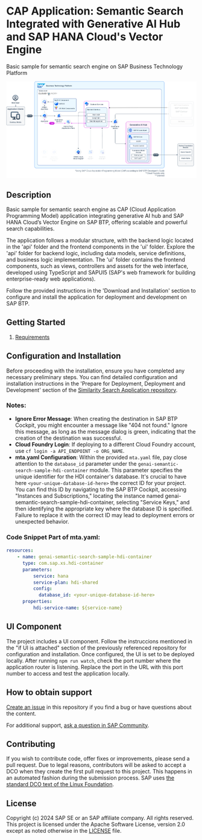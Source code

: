 # CAP Application: Semantic Search Integrated with Generative AI Hub and SAP HANA Cloud's Vector Engine
Basic sample for semantic search engine on SAP Business Technology Platform


<!--- Register repository https://api.reuse.software/register, then add REUSE badge:
[![REUSE status](https://api.reuse.software/badge/github.com/SAP-samples/REPO-NAME)](https://api.reuse.software/info/github.com/SAP-samples/REPO-NAME)
-->
![Diagram](docs/architecture.png)
## Description
Basic sample for semantic search engine as CAP (Cloud Application Programming Model) application integrating generative AI hub and SAP HANA Cloud’s Vector Engine on SAP BTP, offering scalable and powerful search capabilities.

The application follows a modular structure, with the backend logic located in the 'api' folder and the frontend components in the 'ui' folder. Explore the 'api' folder for backend logic, including data models, service definitions, and business logic implementation. The 'ui' folder contains the frontend components, such as views, controllers and assets for the web interface, developed using TypeScript and SAPUI5 (SAP's web framework for building enterprise-ready web applications).

Follow the provided instructions in the 'Download and Installation' section to configure and install the application for deployment and development on SAP BTP.

## Getting Started
1. [Requirements](https://github.com/SAP-samples/btp-cap-genai-semantic-search/blob/main/docs/tutorial/1-Requirements.md)

## Configuration and Installation

Before proceeding with the installation, ensure you have completed any necessary preliminary steps. You can find detailed configuration and installation instructions in the 'Prepare for Deployment, Deployment and Development' section of the [Similarity Search Application repository](https://github.com/SAP-samples/btp-cap-genai-rag/tree/cap-genai-semantic-search-sample).

### Notes:
* **Ignore Error Message**: When creating the destination in SAP BTP Cockpit, you might encounter a message like "404 not found." Ignore this message, as long as the message dialog is green, indicating that the creation of the destination was successful.
* **Cloud Foundry Login**: If deploying to a different Cloud Foundry account, use `cf login -a API_ENDPOINT -o ORG_NAME`.
* **mta.yaml Configuration**: Within the provided `mta.yaml` file, pay close attention to the `database_id` parameter under the `genai-semantic-search-sample-hdi-container` module. This parameter specifies the unique identifier for the HDI container's database. It's crucial to have here `<your-unique-database-id-here>` the correct ID for your project. You can find this ID by navigating to the SAP BTP Cockpit, accessing "Instances and Subscriptions," locating the instance named genai-semantic-search-sample-hdi-container, selecting "Service Keys," and then identifying the appropriate key where the database ID is specified. Failure to replace it with the correct ID may lead to deployment errors or unexpected behavior.

### Code Snippet Part of mta.yaml:

```yaml
resources:
    - name: genai-semantic-search-sample-hdi-container
      type: com.sap.xs.hdi-container
      parameters:
          service: hana
          service-plan: hdi-shared
          config: 
            database_id: <your-unique-database-id-here>
      properties:
          hdi-service-name: ${service-name}
```
## UI Component
The project includes a UI component. Follow the instruccions mentioned in the "if UI is attached" section of the previously referenced repository for configuration and installation. Once configured, the UI is set to be deployed locally. After running `npm run watch`, check the port number where the application router is listening. Replace the port in the URL with this port number to access and test the application locally.

## How to obtain support
[Create an issue](https://github.com/SAP-samples/btp-cap-genai-semantic-search/issues) in this repository if you find a bug or have questions about the content.
 
For additional support, [ask a question in SAP Community](https://answers.sap.com/questions/ask.html).

## Contributing
If you wish to contribute code, offer fixes or improvements, please send a pull request. Due to legal reasons, contributors will be asked to accept a DCO when they create the first pull request to this project. This happens in an automated fashion during the submission process. SAP uses [the standard DCO text of the Linux Foundation](https://developercertificate.org/).

## License
Copyright (c) 2024 SAP SE or an SAP affiliate company. All rights reserved. This project is licensed under the Apache Software License, version 2.0 except as noted otherwise in the [LICENSE](LICENSE) file.
